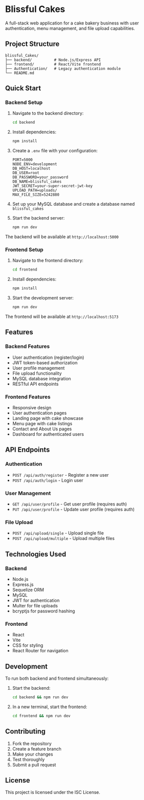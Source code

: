 # Blissful Cakes

A full-stack web application for a cake bakery business with user authentication, menu management, and file upload capabilities.

## Project Structure

```
blissful_Cakes/
├── backend/          # Node.js/Express API
├── frontend/         # React/Vite frontend
├── Authentication/   # Legacy authentication module
└── README.md
```

## Quick Start

### Backend Setup

1. Navigate to the backend directory:
   ```bash
   cd backend
   ```

2. Install dependencies:
   ```bash
   npm install
   ```

3. Create a `.env` file with your configuration:
   ```
   PORT=5000
   NODE_ENV=development
   DB_HOST=localhost
   DB_USER=root
   DB_PASSWORD=your_password
   DB_NAME=blissful_cakes
   JWT_SECRET=your-super-secret-jwt-key
   UPLOAD_PATH=uploads/
   MAX_FILE_SIZE=5242880
   ```

4. Set up your MySQL database and create a database named `blissful_cakes`

5. Start the backend server:
   ```bash
   npm run dev
   ```

The backend will be available at `http://localhost:5000`

### Frontend Setup

1. Navigate to the frontend directory:
   ```bash
   cd frontend
   ```

2. Install dependencies:
   ```bash
   npm install
   ```

3. Start the development server:
   ```bash
   npm run dev
   ```

The frontend will be available at `http://localhost:5173`

## Features

### Backend Features
- User authentication (register/login)
- JWT token-based authorization
- User profile management
- File upload functionality
- MySQL database integration
- RESTful API endpoints

### Frontend Features
- Responsive design
- User authentication pages
- Landing page with cake showcase
- Menu page with cake listings
- Contact and About Us pages
- Dashboard for authenticated users

## API Endpoints

### Authentication
- `POST /api/auth/register` - Register a new user
- `POST /api/auth/login` - Login user

### User Management
- `GET /api/user/profile` - Get user profile (requires auth)
- `PUT /api/user/profile` - Update user profile (requires auth)

### File Upload
- `POST /api/upload/single` - Upload single file
- `POST /api/upload/multiple` - Upload multiple files

## Technologies Used

### Backend
- Node.js
- Express.js
- Sequelize ORM
- MySQL
- JWT for authentication
- Multer for file uploads
- bcryptjs for password hashing

### Frontend
- React
- Vite
- CSS for styling
- React Router for navigation

## Development

To run both backend and frontend simultaneously:

1. Start the backend:
   ```bash
   cd backend && npm run dev
   ```

2. In a new terminal, start the frontend:
   ```bash
   cd frontend && npm run dev
   ```

## Contributing

1. Fork the repository
2. Create a feature branch
3. Make your changes
4. Test thoroughly
5. Submit a pull request

## License

This project is licensed under the ISC License. 